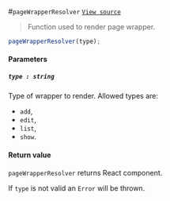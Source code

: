 #`pageWrapperResolver`
[`View source`](../../../../src/page/resolver/pageWrapperResolver.js)

> Function used to render page wrapper.

```js
pageWrapperResolver(type);
```

#### Parameters

##### `type : string`

Type of wrapper to render. Allowed types are:
- `add`,
- `edit`,
- `list`,
- `show`.

#### Return value

`pageWrapperResolver` returns React component.

If `type` is not valid an `Error` will be thrown.
